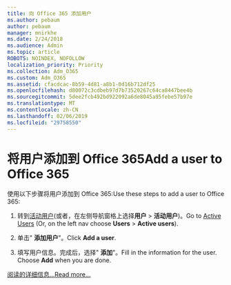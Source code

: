 ```yaml
---
title: 向 Office 365 添加用户
ms.author: pebaum
author: pebaum
manager: mnirkhe
ms.date: 2/24/2018
ms.audience: Admin
ms.topic: article
ROBOTS: NOINDEX, NOFOLLOW
localization_priority: Priority
ms.collection: Adm_O365
ms.custom: Adm_O365
ms.assetid: cfacdcac-8b59-4d81-a8b1-0d16b712df25
ms.openlocfilehash: d80072c3cdbeb97d7b73520267c64ca8447bee4b
ms.sourcegitcommit: 5dee2fcb492bd922092a6de8045a95febe57b97e
ms.translationtype: MT
ms.contentlocale: zh-CN
ms.lasthandoff: 02/06/2019
ms.locfileid: "29758550"
---
```

# <a name="add-a-user-to-office-365"></a><span data-ttu-id="31522-102">将用户添加到 Office 365</span><span class="sxs-lookup"><span data-stu-id="31522-102">Add a user to Office 365</span></span>

<span data-ttu-id="31522-103">使用以下步骤将用户添加到 Office 365:</span><span class="sxs-lookup"><span data-stu-id="31522-103">Use these steps to add a user to Office 365:</span></span>
  
1. <span data-ttu-id="31522-104">转到[活动用户](https://admin.microsoft.com/Adminportal/Home?source=applauncher#/users)(或者，在左侧导航窗格上选择**用户** \> **活动用户**)。</span><span class="sxs-lookup"><span data-stu-id="31522-104">Go to [Active Users](https://admin.microsoft.com/Adminportal/Home?source=applauncher#/users) (Or, on the left nav choose **Users** \> **Active users**).</span></span>
    
2. <span data-ttu-id="31522-105">单击" **添加用户**"。</span><span class="sxs-lookup"><span data-stu-id="31522-105">Click **Add a user**.</span></span>
    
3. <span data-ttu-id="31522-p101">填写用户信息。完成后，选择" **添加**"。</span><span class="sxs-lookup"><span data-stu-id="31522-p101">Fill in the information for the user. Choose **Add** when you are done.</span></span> 
    
[<span data-ttu-id="31522-108">阅读的详细信息...</span><span class="sxs-lookup"><span data-stu-id="31522-108">Read more...</span></span>](https://support.office.com/article/1970f7d6-03b5-442f-b385-5880b9c256ec)
  

